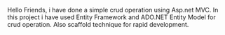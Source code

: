 Hello Friends,
i have done a simple crud operation using Asp.net MVC. 
In this project i have used Entity Framework and ADO.NET Entity Model for crud operation.
Also scaffold technique for rapid development.
